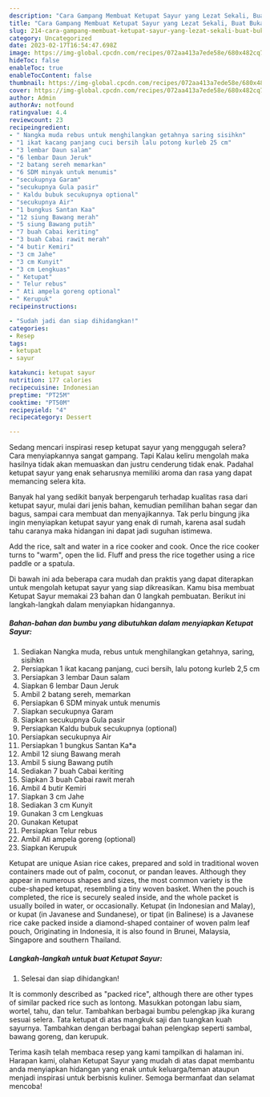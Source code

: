 ```yaml
---
description: "Cara Gampang Membuat Ketupat Sayur yang Lezat Sekali, Buat Buka Puasa}"
title: "Cara Gampang Membuat Ketupat Sayur yang Lezat Sekali, Buat Buka Puasa}"
slug: 214-cara-gampang-membuat-ketupat-sayur-yang-lezat-sekali-buat-buka-puasa
category: Uncategorized
date: 2023-02-17T16:54:47.698Z
image: https://img-global.cpcdn.com/recipes/072aa413a7ede58e/680x482cq70/ketupat-sayur-foto-resep-utama.jpg
hideToc: false
enableToc: true
enableTocContent: false
thumbnail: https://img-global.cpcdn.com/recipes/072aa413a7ede58e/680x482cq70/ketupat-sayur-foto-resep-utama.jpg
cover: https://img-global.cpcdn.com/recipes/072aa413a7ede58e/680x482cq70/ketupat-sayur-foto-resep-utama.jpg
author: Admin
authorAv: notfound
ratingvalue: 4.4
reviewcount: 23
recipeingredient:
- " Nangka muda rebus untuk menghilangkan getahnya saring sisihkn"
- "1 ikat kacang panjang cuci bersih lalu potong kurleb 25 cm"
- "3 lembar Daun salam"
- "6 lembar Daun Jeruk"
- "2 batang sereh memarkan"
- "6 SDM minyak untuk menumis"
- "secukupnya Garam"
- "secukupnya Gula pasir"
- " Kaldu bubuk secukupnya optional"
- "secukupnya Air"
- "1 bungkus Santan Kaa"
- "12 siung Bawang merah"
- "5 siung Bawang putih"
- "7 buah Cabai keriting"
- "3 buah Cabai rawit merah"
- "4 butir Kemiri"
- "3 cm Jahe"
- "3 cm Kunyit"
- "3 cm Lengkuas"
- " Ketupat"
- " Telur rebus"
- " Ati ampela goreng optional"
- " Kerupuk"
recipeinstructions:

- "Sudah jadi dan siap dihidangkan!"
categories:
- Resep
tags:
- ketupat
- sayur

katakunci: ketupat sayur 
nutrition: 177 calories
recipecuisine: Indonesian
preptime: "PT25M"
cooktime: "PT50M"
recipeyield: "4"
recipecategory: Dessert

---
```



Sedang mencari inspirasi resep ketupat sayur yang menggugah selera? Cara menyiapkannya sangat gampang. Tapi Kalau keliru mengolah maka hasilnya tidak akan memuaskan dan justru cenderung tidak enak. Padahal ketupat sayur yang enak seharusnya memiliki aroma dan rasa yang dapat memancing selera kita.


Banyak hal yang sedikit banyak berpengaruh terhadap kualitas rasa dari ketupat sayur, mulai dari jenis bahan, kemudian pemilihan bahan segar dan bagus, sampai cara membuat dan menyajikannya. Tak perlu bingung jika ingin menyiapkan ketupat sayur yang enak di rumah, karena asal sudah tahu caranya maka hidangan ini dapat jadi suguhan istimewa.

Add the rice, salt and water in a rice cooker and cook. Once the rice cooker turns to &#34;warm&#34;, open the lid. Fluff and press the rice together using a rice paddle or a spatula.


Di bawah ini ada beberapa cara mudah dan praktis yang dapat diterapkan untuk mengolah ketupat sayur yang siap dikreasikan. Kamu bisa membuat Ketupat Sayur memakai 23 bahan dan 0 langkah pembuatan. Berikut ini langkah-langkah dalam menyiapkan hidangannya.

<!--inarticleads1-->

##### Bahan-bahan dan bumbu yang dibutuhkan dalam menyiapkan Ketupat Sayur:

1. Sediakan  Nangka muda, rebus untuk menghilangkan getahnya, saring, sisihkn
1. Persiapkan 1 ikat kacang panjang, cuci bersih, lalu potong kurleb 2,5 cm
1. Persiapkan 3 lembar Daun salam
1. Siapkan 6 lembar Daun Jeruk
1. Ambil 2 batang sereh, memarkan
1. Persiapkan 6 SDM minyak untuk menumis
1. Siapkan secukupnya Garam
1. Siapkan secukupnya Gula pasir
1. Persiapkan  Kaldu bubuk secukupnya (optional)
1. Persiapkan secukupnya Air
1. Persiapkan 1 bungkus Santan Ka*a
1. Ambil 12 siung Bawang merah
1. Ambil 5 siung Bawang putih
1. Sediakan 7 buah Cabai keriting
1. Siapkan 3 buah Cabai rawit merah
1. Ambil 4 butir Kemiri
1. Siapkan 3 cm Jahe
1. Sediakan 3 cm Kunyit
1. Gunakan 3 cm Lengkuas
1. Gunakan  Ketupat
1. Persiapkan  Telur rebus
1. Ambil  Ati ampela goreng (optional)
1. Siapkan  Kerupuk


Ketupat are unique Asian rice cakes, prepared and sold in traditional woven containers made out of palm, coconut, or pandan leaves. Although they appear in numerous shapes and sizes, the most common variety is the cube-shaped ketupat, resembling a tiny woven basket. When the pouch is completed, the rice is securely sealed inside, and the whole packet is usually boiled in water, or occasionally. Ketupat (in Indonesian and Malay), or kupat (in Javanese and Sundanese), or tipat (in Balinese) is a Javanese rice cake packed inside a diamond-shaped container of woven palm leaf pouch, Originating in Indonesia, it is also found in Brunei, Malaysia, Singapore and southern Thailand. 

<!--inarticleads2-->

##### Langkah-langkah untuk buat Ketupat Sayur:


1. Selesai dan siap dihidangkan!

It is commonly described as &#34;packed rice&#34;, although there are other types of similar packed rice such as lontong. Masukkan potongan labu siam, wortel, tahu, dan telur. Tambahkan berbagai bumbu pelengkap jika kurang sesuai selera. Tata ketupat di atas mangkuk saji dan tuangkan kuah sayurnya. Tambahkan dengan berbagai bahan pelengkap seperti sambal, bawang goreng, dan kerupuk. 

Terima kasih telah membaca resep yang kami tampilkan di halaman ini. Harapan kami, olahan Ketupat Sayur yang mudah di atas dapat membantu anda menyiapkan hidangan yang enak untuk keluarga/teman ataupun menjadi inspirasi untuk berbisnis kuliner. Semoga bermanfaat dan selamat mencoba!
